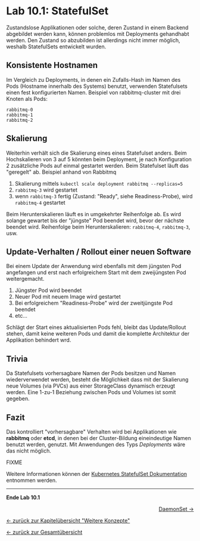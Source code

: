 # Lab 10.1: StatefulSet

Zustandslose Applikationen oder solche, deren Zustand in einem Backend abgebildet werden kann, können problemlos mit Deployments gehandhabt werden. Den Zustand so abzubilden ist allerdings nicht immer möglich, weshalb StatefulSets entwickelt wurden. 

## Konsistente Hostnamen
Im Vergleich zu Deployments, in denen ein Zufalls-Hash im Namen des Pods (Hostname innerhalb des Systems) benutzt, verwenden Statefulsets einen fest konfigurierten Namen.
Beispiel von rabbitmq-cluster mit drei Knoten als Pods:

```
rabbitmq-0
rabbitmq-1
rabbitmq-2
```

## Skalierung
Weiterhin verhält sich die Skalierung eines eines Statefulset anders. Beim Hochskalieren von 3 auf 5 könnten beim Deployment, je nach Konfiguration 2 zusätzliche Pods auf einmal gestartet werden. Beim Statefulset läuft das "geregelt" ab.
Beispiel anhand von Rabbitmq

1. Skalierung mittels `kubectl scale deployment rabbitmq --replicas=5`
1. `rabbitmq-3` wird gestartet
1. wenn `rabbitmq-3` fertig (Zustand: "Ready", siehe Readiness-Probe), wird `rabbitmq-4` gestartet

Beim Herunterskalieren läuft es in umgekehrter Reihenfolge ab. Es wird solange gewartet bis der "jüngste" Pod beendet wird, bevor der nächste beendet wird.
Reihenfolge beim Herunterskalieren: `rabbitmq-4`, `rabbitmq-3`, usw.


## Update-Verhalten / Rollout einer neuen Software
Bei einem Update der Anwendung wird ebenfalls mit dem jüngsten Pod angefangen und erst nach erfolgreichem Start mit dem zweijüngsten Pod weitergemacht.

1. Jüngster Pod wird beendet
1. Neuer Pod mit neuem Image wird gestartet
1. Bei erfolgreichem "Readiness-Probe" wird der zweitjüngste Pod beendet
1. etc...

Schlägt der Start eines aktualisierten Pods fehl, bleibt das Update/Rollout stehen, damit keine weiteren Pods und damit die komplette Architektur der Applikation behindert wrd.

## Trivia
Da Statefulsets vorhersagbare Namen der Pods besitzen und Namen wiederverwendet werden, besteht die Möglichkeit dass mit der Skalierung neue Volumes (via PVCs) aus einer StorageClass dynamisch erzeugt werden.
Eine 1-zu-1 Beziehung zwischen Pods und Volumes ist somit gegeben.

## Fazit
Das kontrolliert "vorhersagbare" Verhalten wird bei Applikationen wie __rabbitmq__ oder __etcd__, in denen bei der Cluster-Bildung eineindeutige Namen benutzt werden, genutzt. Mit Anwendungen des Typs *Deployments* wäre das nicht möglich.


FIXME

Weitere Informationen können der [Kubernetes StatefulSet Dokumentation](https://kubernetes.io/docs/concepts/workloads/controllers/statefulset/) entnommen werden.

---

**Ende Lab 10.1**

<p width="100px" align="right"><a href="10_2_daemonset.md">DaemonSet →</a></p>

[← zurück zur Kapitelübersicht "Weitere Konzepte"](10_additional_concepts.md)

[← zurück zur Gesamtübersicht](../README.md)
